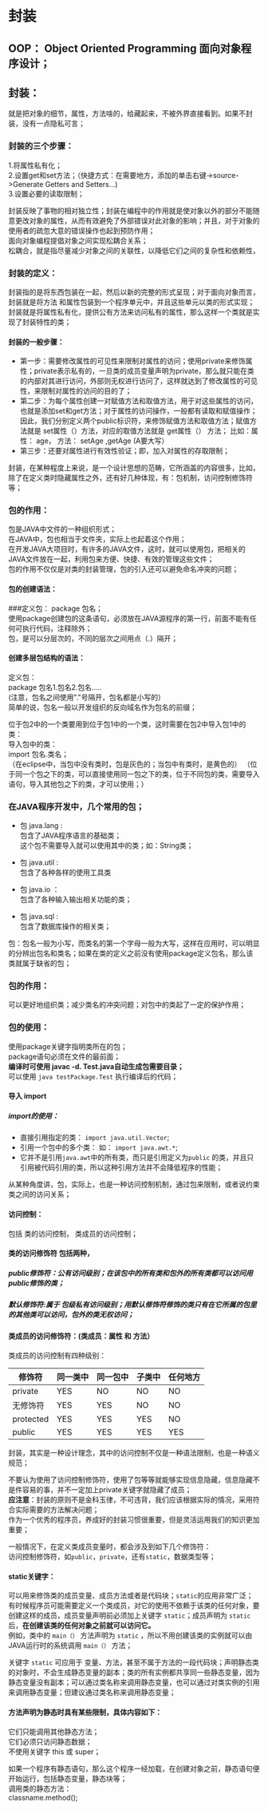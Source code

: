 # 封装
## OOP： Object Oriented Programming 面向对象程序设计；
## 封装：
就是把对象的细节，属性，方法啥的，给藏起来，不被外界直接看到。如果不封装，没有一点隐私可言；
### 封装的三个步骤：
1.将属性私有化；   
2.设置get和set方法；（快捷方式：在需要地方，添加的单击右键->source->Generate    Getters and Setters...)   
3.设置必要的读取限制；


封装反映了事物的相对独立性；封装在编程中的作用就是使对象以外的部分不能随意更改对象的属性，从而有效避免了外部错误对此对象的影响；并且，对于对象的使用者的疏忽大意的错误操作也起到预防作用；   
面向对象编程提倡对象之间实现松耦合关系；   
松耦合，就是指尽量减少对象之间的关联性，以降低它们之间的复杂性和依赖性，   
### 封装的定义：
封装指的是将东西包装在一起，然后以新的完整的形式呈现；对于面向对象而言，封装就是将方法 和属性包装到一个程序单元中，并且这些单元以类的形式实现；   
封装就是将属性私有化，提供公有方法来访问私有的属性，那么这样一个类就是实现了封装特性的类；   
#### 封装的一般步骤：
- 第一步：需要修改属性的可见性来限制对属性的访问；使用private来修饰属性；private表示私有的，一旦类的成员变量声明为private，那么就只能在类的内部对其进行访问，外部则无权进行访问了，这样就达到了修改属性的可见性，来限制对属性的访问的目的了；
- 第二步：为每个属性创建一对赋值方法和取值方法，用于对这些属性的访问，也就是添加set和get方法；对于属性的访问操作，一般都有读取和赋值操作；因此，我们分别定义两个public标识符，来修饰赋值方法和取值方法；赋值方法就是 set属性（）方法，对应的取值方法就是 get属性（） 方法；
比如：属性： age， 方法： setAge ,getAge (A要大写）
- 第三步：还要对属性进行有效性验证；即，加入对属性的存取限制；

封装，在某种程度上来说，是一个设计思想的范畴，它所涵盖的内容很多，比如，除了在定义类时隐藏属性之外，还有好几种体现，有：包机制，访问控制修饰符等；
### 包的作用：
包是JAVA中文件的一种组织形式；  
在JAVA中，包也相当于文件夹，实际上也起着这个作用；  
在开发JAVA大项目时，有许多的JAVA文件，这时，就可以使用包，把相关的JAVA文件放在一起，利用包来方便、快捷、有效的管理这些文件；   
包的作用不仅仅是对类的封装管理，包的引入还可以避免命名冲突的问题；  
#### 包的创建语法：
###定义包：
package 包名；  
使用package创建包的这条语句，必须放在JAVA源程序的第一行，前面不能有任何可执行代码，注释除外；   
包，是可以分层次的，不同的层次之间用点（.）隔开；  
#### 创建多层包结构的语法：
定义包：   
package 包名1.包名2.包名.....   
(注意，包名之间使用"."号隔开，包名都是小写的）   
简单的说，包名一般以开发组织的反向域名作为包名的前缀；

位于包2中的一个类要用到位于包1中的一个类，这时需要在包2中导入包1中的类：   
导入包中的类：    
import 包名.类名；    
（在eclipse中，当包中没有类时，包是灰色的；当包中有类时，是黄色的）
（位于同一个包之下的类，可以直接使用同一包之下的类，位于不同包的类，需要导入语句，导入其他包之下的类，才可以使用；）    

### 在JAVA程序开发中，几个常用的包；
- 包  java.lang :    
包含了JAVA程序语言的基础类；  
这个包不需要导入就可以使用其中的类；如：String类；
  
- 包 java.util  :  
包含了各种各样的使用工具类

- 包  java.io ：  
包含了各种输入输出相关功能的类；

- 包 java.sql :  
包含了数据库操作的相关类；

包：包名一般为小写，而类名的第一个字母一般为大写，这样在应用时，可以明显的分辨出包名和类名；如果在类的定义之前没有使用package定义包名，那么该类就属于缺省的包；  

### 包的作用：  
可以更好地组织类；减少类名的冲突问题；对包中的类起了一定的保护作用；

### 包的使用：
使用package关键字指明类所在的包；  
package语句必须在文件的最前面；  
**编译时可使用  javac  -d. Test.java自动生成包需要目录；**  
可以使用  `java testPackage.Test` 执行编译后的代码；  
#### 导入  import
##### import的使用：
- 直接引用指定的类：  `import java.util.Vector`;
- 引用一个包中的多个类： 如：  `import java.awt.*`;
- 它并不是引用`java.awt`中的所有类，而只是引用定义为`public` 的类，并且只引用被代码引用的类，所以这种引用方法并不会降低程序的性能；

从某种角度讲，包，实际上，也是一种访问控制机制，通过包来限制，或者说约束类之间的访问关系；  

#### 访问控制：
包括 类的访问控制， 类成员的访问控制；

#### 类的访问修饰符 包括两种，
##### public修饰符：公有访问级别；在该包中的所有类和包外的所有类都可以访问用public修饰的类；  
##### 默认修饰符:属于  包级私有访问级别；用默认修饰符修饰的类只有在它所属的包里的其他类可以访问，包外的类无权访问；  

#### 类成员的访问修饰符：(类成员：属性 和 方法）
类成员的访问控制有四种级别：    

|修饰符 |     同一类中 |     同一包中 |    子类中|       任何地方|
|---|---|---|---|--|
|private|        YES|          NO|          NO|            NO |
|无修饰符 |       YES |        YES|          NO|            NO |
|protected|      YES  |        YES|         YES|           NO|
|public |        YES |         YES |        YES|           YES|

封装，其实是一种设计理念，其中的访问控制不仅是一种语法限制，也是一种语义规范；  

不要认为使用了访问控制修饰符，使用了包等等就能够实现信息隐藏，信息隐藏不是件容易的事，并不一定加上private关键字就隐藏了成员；   
**应注意**：封装的原则不是金科玉律，不可违背，我们应该根据实际的情况，采用符合实际需要的方法解决问题；  
作为一个优秀的程序员，养成好的封装习惯很重要，但是灵活运用我们的知识更加重要；   

一般情况下，在定义类成员变量时，都会涉及到如下几个修饰符：     
访问控制修饰符，如`public`，`private`，还有`static`，数据类型等；  

#### static关键字：
可以用来修饰类的成员变量、成员方法或者是代码块；`static`的应用非常广泛；        
有时候程序员可能需要定义一个类成员，对它的使用不依赖于该类的任何对象，要创建这样的成员，成员变量声明前必须加上关键字 `static`；成员声明为 `static` 后，**在创建该类的任何对象之前就可以访问它。**   
例如，类中的 `main（）` 方法声明为 `static` ，所以不用创建该类的实例就可以由JAVA运行时的系统调用 `main（）` 方法；  

关键字 `static` 可应用于 变量、方法，甚至不属于方法的一段代码块；声明静态类的对象时，不会生成静态变量的副本；类的所有实例都共享同一些静态变量，因为静态变量没有副本；可以通过类名称来调用静态变量，也可以通过对类实例的引用来调用静态变量；但建议通过类名称来调用静态变量；   

#### 方法声明为静态时具有某些限制，具体内容如下：
它们只能调用其他静态方法；  
它们必须只访问静态数据；  
不使用关键字 this 或 super；   

如果一个程序有静态语句，那么这个程序一经加载，在创建对象之前，静态语句便开始运行，包括静态变量，静态块等；  
调用类的静态方法：   
classname.method();  



